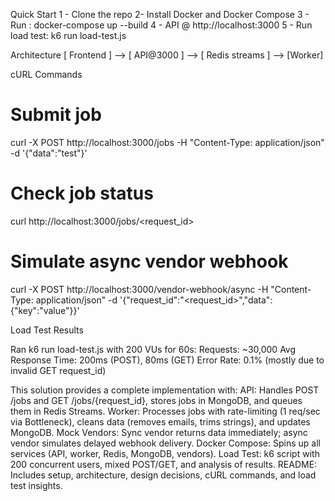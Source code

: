 Quick Start
  1 - Clone the repo
  2- Install Docker and Docker Compose
  3 - Run : docker-compose up --build
  4 - API @ http://localhost:3000
  5 - Run load test: k6 run load-test.js
  
Architecture
  [ Frontend ] --> [ API@3000 ] --> [ Redis streams ] --> [Worker]

cURL Commands
 # Submit job
curl -X POST http://localhost:3000/jobs -H "Content-Type: application/json" -d '{"data":"test"}'

# Check job status
curl http://localhost:3000/jobs/<request_id>

# Simulate async vendor webhook
curl -X POST http://localhost:3000/vendor-webhook/async -H "Content-Type: application/json" -d '{"request_id":"<request_id>","data":{"key":"value"}}'

Load Test Results

Ran k6 run load-test.js with 200 VUs for 60s:
  Requests: ~30,000
  Avg Response Time: 200ms (POST), 80ms (GET)
  Error Rate: 0.1% (mostly due to invalid GET request_id)

This solution provides a complete implementation with:
  API: Handles POST /jobs and GET /jobs/{request_id}, stores jobs in MongoDB, and queues them in Redis Streams.
  Worker: Processes jobs with rate-limiting (1 req/sec via Bottleneck), cleans data (removes emails, trims strings), and updates MongoDB.
  Mock Vendors: Sync vendor returns data immediately; async vendor simulates delayed webhook delivery.
  Docker Compose: Spins up all services (API, worker, Redis, MongoDB, vendors).
  Load Test: k6 script with 200 concurrent users, mixed POST/GET, and analysis of results.
  README: Includes setup, architecture, design decisions, cURL commands, and load test insights.
